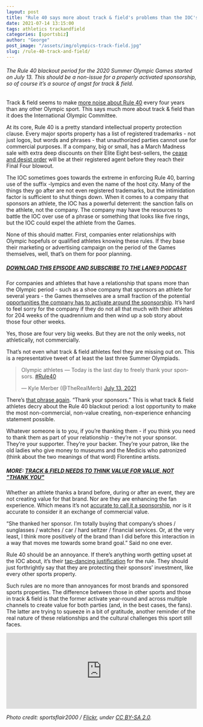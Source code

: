 ```yaml
---
layout: post
title: "Rule 40 says more about track & field's problems than the IOC's"
date: 2021-07-14 13:15:00
tags: athletics trackandfield
categories: [sportsbiz]
author: "George"
post_image: "/assets/img/olympics-track-field.jpg"
slug: /rule-40-track-and-field/
---
```

<h6>The Rule 40 blackout period for the 2020 Summer Olympic Games started on July 13. This should be a non-issue for a properly activated sponsorship, so of course it’s a source of angst for track & field.</h6>

Track & field seems to make [more noise about Rule 40](https://www.spreaker.com/episode/45696015) every four years than any other Olympic sport. This says much more about track & field than it does the International Olympic Committee.

At its core, Rule 40 is a pretty standard intellectual property protection clause. Every major sports property has a list of registered trademarks - not just logos, but words and phrases - that unauthorized parties cannot use for commercial purposes. If a company, big or small, has a March Madness sale with extra deep discounts on their Elite Eight best-sellers, the [cease and desist order](https://www.ncaa.org/championships/marketing/ncaa-trademarks) will be at their registered agent before they reach their Final Four blowout. 

The IOC sometimes goes towards the extreme in enforcing Rule 40, barring use of the suffix -lympics and even the name of the host city. Many of the things they go after are not even registered trademarks, but the intimidation factor is sufficient to shut things down. When it comes to a company that sponsors an athlete, the IOC has a powerful deterrent: the sanction falls on the athlete, not the company. The company may have the resources to battle the IOC over use of a phrase or something that looks like five rings, but the IOC could expel the athlete from the Games. 

None of this should matter. First, companies enter relationships with Olympic hopefuls or qualified athletes knowing these rules. If they base their marketing or advertising campaign on the period of the Games themselves, well, that’s on them for poor planning. 

##### [DOWNLOAD THIS EPISODE AND SUBSCRIBE TO THE LANE9 PODCAST](https://podcasts.apple.com/us/podcast/lane9-track-field-money/id1198173010)

For companies and athletes that have a relationship that spans more than the Olympic period - such as a shoe company that sponsors an athlete for several years - the Games themselves are a small fraction of the potential [opportunities the company has to activate around the sponsorship](https://nalathletics.com/blog/2021/03/10/what-do-track-field-sponsors-expect-return). It’s hard to feel sorry for the company if they do not all that much with their athletes for 204 weeks of the quadrennium and then wind up a sob story about those four other weeks. 

Yes, those are four very big weeks. But they are not the only weeks, not athletically, not commercially.

That’s not even what track & field athletes feel they are missing out on. This is a representative tweet of at least the last three Summer Olympiads.

<blockquote class="twitter-tweet"><p lang="en" dir="ltr">Olympic athletes — Today is the last day to freely thank your sponsors. <a href="https://twitter.com/hashtag/Rule40?src=hash&amp;ref_src=twsrc%5Etfw">#Rule40</a></p>&mdash; Kyle Merber (@TheRealMerb) <a href="https://twitter.com/TheRealMerb/status/1414741734924423170?ref_src=twsrc%5Etfw">July 13, 2021</a></blockquote> <script async src="https://platform.twitter.com/widgets.js" charset="utf-8"></script>

There’s [that phrase again](https://nalathletics.com/blog/2021/05/20/track-and-field-value-not-thank-you). “Thank your sponsors.” This is what track & field athletes decry about the Rule 40 blackout period: a lost opportunity to make the most non-commercial, non-value creating, non-experience enhancing statement possible. 

Whatever someone is to you, if you’re thanking them - if you think you need to thank them as part of your relationship - they’re not your sponsor. They’re your supporter. They’re your backer. They’re your patron, like the old ladies who give money to museums and the Medicis who patronized (think about the two meanings of that word) Florentine artists.

##### MORE: [TRACK & FIELD NEEDS TO THINK VALUE FOR VALUE, NOT "THANK YOU"](https://nalathletics.com/blog/2021/05/20/track-and-field-value-not-thank-you)

Whether an athlete thanks a brand before, during or after an event, they are not creating value for that brand. Nor are they are enhancing the fan experience. Which means it’s not [accurate to call it a sponsorship](https://powersponsorship.com/most-least-powerful-sponsorship-benefits/), nor is it accurate to consider it an exchange of commercial value.

“She thanked her sponsor. I’m totally buying that company’s shoes / sunglasses / watches / car / hard seltzer / financial services. Or, at the very least, I think more positively of the brand than I did before this interaction in a way that moves me towards some brand goal.” Said no one ever.

Rule 40 should be an annoyance. If there’s anything worth getting upset at the IOC about, it’s their [tap-dancing justification](https://www.teamusa.org/rule40) for the rule. They should just forthrightly say that they are protecting their sponsors’ investment, like every other sports property. 

Such rules are no more than annoyances for most brands and sponsored sports properties. The difference between those in other sports and those in track & field is that the former activate year-round and across multiple channels to create value for both parties (and, in the best cases, the fans). The latter are trying to squeeze in a bit of gratitude, another reminder of the real nature of these relationships and the cultural challenges this sport still faces.

<iframe src="https://widget.spreaker.com/player?episode_id=45696015&theme=light&playlist=false&playlist-continuous=false&chapters-image=true&episode_image_position=right&hide-logo=false&hide-likes=false&hide-comments=false&hide-sharing=false&hide-download=true&cover_image_url=https%3A%2F%2Fd3wo5wojvuv7l.cloudfront.net%2Fimages.spreaker.com%2Foriginal%2F5bcd7e7eec089693e493266f7bb9e27b.jpg" width="100%" height="200px" frameborder="0"></iframe>

<em>Photo credit: sportsflair2000 / [Flickr](https://flic.kr/p/cPH219), under [CC BY-SA 2.0](https://creativecommons.org/licenses/by-sa/2.0/).</em>